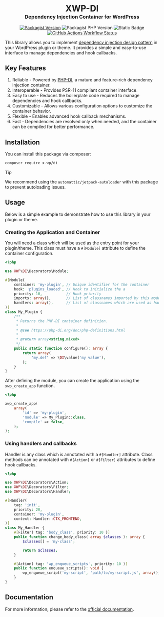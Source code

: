 <div align="center">

<h1 align="center" style="border-bottom: none; margin-bottom: 0px">XWP-DI</h1>
<h3 align="center" style="margin-top: 0px">Dependency Injection Container for WordPress</h3>

[![Packagist Version](https://img.shields.io/packagist/v/x-wp/di?label=Release&style=flat-square)](https://packagist.org/packages/x-wp/di)
![Packagist PHP Version](https://img.shields.io/packagist/dependency-v/x-wp/di/php?label=PHP&logo=php&logoColor=white&logoSize=auto&style=flat-square)
![Static Badge](https://img.shields.io/badge/WP-%3E%3D6.4-3858e9?style=flat-square&logo=wordpress&logoSize=auto)
[![GitHub Actions Workflow Status](https://img.shields.io/github/actions/workflow/status/x-wp/di/release.yml?label=Build&event=push&style=flat-square&logo=githubactions&logoColor=white&logoSize=auto)](https://github.com/x-wp/di/actions/workflows/release.yml)

</div>

This library allows you to implement [dependency injection design pattern](https://en.wikipedia.org/wiki/Dependency_injection) in your WordPress plugin or theme. It provides a simple and easy-to-use interface to manage dependencies and hook callbacks.

## Key Features

1. Reliable - Powered by [PHP-DI](https://php-di.org/), a mature and feature-rich dependency injection container.
2. Interoperable - Provides PSR-11 compliant container interface.
3. Easy to use - Reduces the boilerplate code required to manage dependencies and hook callbacks.
4. Customizable - Allows various configuration options to customize the container behavior.
5. Flexible - Enables advanced hook callback mechanisms.
6. Fast - Dependencies are resolved only when needed, and the container can be compiled for better performance.

## Installation

You can install this package via composer:

```bash
composer require x-wp/di
```

> [!TIP]
> We recommend using the `automattic/jetpack-autoloader` with this package to prevent autoloading issues.

## Usage

Below is a simple example to demonstrate how to use this library in your plugin or theme.

### Creating the Application and Container

You will need a class which will be used as the entry point for your plugin/theme. This class must have a `#[Module]` attribute to define the container configuration.

```php
<?php

use XWP\DI\Decorators\Module;

#[Module(
    container: 'my-plugin', // Unique identifier for the container
    hook: 'plugins_loaded', // Hook to initialize the a
    priority: 10,           // Hook priority
    imports: array(),       // List of classnames imported by this module
    handlers: array(),      // List of classnames which are used as handlers
)]
class My_Plugin {
    /**
     * Returns the PHP-DI container definition.
     *
     * @see https://php-di.org/doc/php-definitions.html
     *
     * @return array<string,mixed>
     */
    public static function configure(): array {
        return array(
            'my.def' => \DI\value('my value'),
        );
    }
}
```

After defining the module, you can create the application using the `xwp_create_app` function.

```php
<?php

xwp_create_app(
    array(
        'id' => 'my-plugin',
        'module' => My_Plugin::class,
        'compile' => false,
    );
);

```

### Using handlers and callbacks

Handler is any class which is annotated with a `#[Handler]` attribute. Class methods can be annotated with `#[Action]` or `#[Filter]` attributes to define hook callbacks.

```php
<?php

use XWP\DI\Decorators\Action;
use XWP\DI\Decorators\Filter;
use XWP\DI\Decorators\Handler;

#[Handler(
    tag: 'init',
    priority: 20,
    container: 'my-plugin',
    context: Handler::CTX_FRONTEND,
)]
class My_Handler {
    #[Filter( tag: 'body_class', priority: 10 )]
    public function change_body_class( array $classes ): array {
        $classes[] = 'my-class';

        return $classes;
    }

    #[Action( tag: 'wp_enqueue_scripts', priority: 10 )]
    public function enqueue_scripts(): void {
        wp_enqueue_script('my-script', 'path/to/my-script.js', array(), '1.0', true);
    }
}
```

## Documentation

For more information, please refer to the [official documentation](https://extended.wp.rs/dependency-injection).
